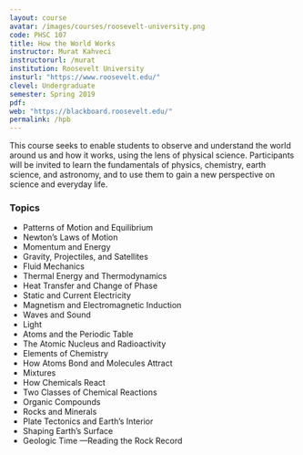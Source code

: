 ```yaml
---
layout: course
avatar: /images/courses/roosevelt-university.png
code: PHSC 107
title: How the World Works
instructor: Murat Kahveci
instructorurl: /murat
institution: Roosevelt University
insturl: "https://www.roosevelt.edu/"
clevel: Undergraduate
semester: Spring 2019
pdf:
web: "https://blackboard.roosevelt.edu/"
permalink: /hpb
---
```

This course seeks to enable students to observe and understand the world around us and how it works, using the lens of physical science. Participants will be invited to learn the fundamentals of physics, chemistry, earth science, and astronomy, and to use them to gain a new perspective on science and everyday life.

### Topics

* Patterns of Motion and Equilibrium
* Newton’s Laws of Motion
* Momentum and Energy
* Gravity, Projectiles, and Satellites
* Fluid Mechanics
* Thermal Energy and Thermodynamics
* Heat Transfer and Change of Phase
* Static and Current Electricity
* Magnetism and Electromagnetic Induction
* Waves and Sound
* Light
* Atoms and the Periodic Table
* The Atomic Nucleus and Radioactivity
* Elements of Chemistry
* How Atoms Bond and Molecules Attract
* Mixtures
* How Chemicals React
* Two Classes of Chemical Reactions
* Organic Compounds
* Rocks and Minerals
* Plate Tectonics and Earth’s Interior
* Shaping Earth’s Surface
* Geologic Time —Reading the Rock Record
